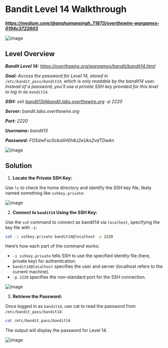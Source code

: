 # Bandit Level 14 Walkthrough
***https://medium.com/@anshumansingh_71873/overthewire-wargames-0194c3722603***

![image](https://github.com/user-attachments/assets/81b11b1e-bcf9-411f-8c91-bc7d84b84574)

## Level Overview
***Bandit Level 14:** https://overthewire.org/wargames/bandit/bandit14.html*

***Goal:** Access the password for Level 14, stored in `/etc/bandit_pass/bandit14`, which is only readable by the bandit14 user. Instead of a password, you’ll use a private SSH key provided for this level to log in as `bandit14`.*

***SSH:** ssh bandit13@bandit.labs.overthewire.org -p 2220*

***Server:** bandit.labs.overthewire.org*

***Port:** 2220*

***Username:** bandit13*

***Password:** FO5dwFsc0cbaIiH0h8J2eUks2vdTDwAn*

![image](https://github.com/user-attachments/assets/361e1122-8f26-460f-9aa7-2c491eaa506e)

## Solution
1. **Locate the Private SSH Key:**
   
Use `ls` to check the home directory and identify the SSH key file, likely named something like `sshkey.private`:

![image](https://github.com/user-attachments/assets/2ba224c6-fa4d-44c5-9b83-478d6bf21483)

2. **Connect to `bandit14` Using the SSH Key:**
   
Use the `ssh` command to connect as bandit14 via `localhost`, specifying the key file with `-i`:

```bash
ssh -i sshkey.private bandit14@localhost -p 2220
```

Here’s how each part of the command works:

- `-i sshkey.private` tells SSH to use the specified identity file (here, private key) for authentication.
- `bandit14@localhost` specifies the user and server (localhost refers to the current machine).
- `-p 2220` specifies the non-standard port for the SSH connection.

![image](https://github.com/user-attachments/assets/fee3dcb3-bfb0-43ef-b5ef-cf807538bda9)

3. **Retrieve the Password:**
   
Once logged in as `bandit14`, use cat to read the password from `/etc/bandit_pass/bandit14`:

```bash
cat /etc/bandit_pass/bandit14
```

The output will display the password for Level 14.

![image](https://github.com/user-attachments/assets/36ce4d13-b190-4403-8ae8-96247090d753)
